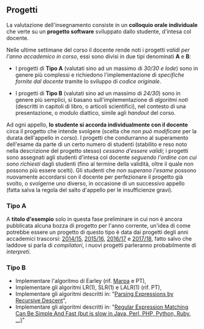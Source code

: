 ## Progetti

La valutazione dell'insegnamento consiste in un **colloquio orale individuale**
che verte su un **progetto software** sviluppato dallo studente, d'intesa col
docente. 

Nelle ultime settimane del corso il docente rende noti i progetti *validi per
l'anno accademico in corso*, essi sono divisi in due tipi denominati **A** e
**B**:

* I progetti di **Tipo A** (valutati sino ad un massimo di *30/30 e lode*) sono
  in genere più complessi e richiedono l'implementazione di *specifiche fornite
  dal docente* tramite lo sviluppo di *codice originale*.

* I progetti di **Tipo B** (valutati sino ad un massimo di *24/30*) sono in
  genere più semplici, si basano sull'implementazione di *algoritmi noti*
  (descritti in capitoli di libro, o articoli scientifici), nel contesto di una
  presentazione, o modulo diattico, simile agli *handout* del corso.

Ad ogni appello, **lo studente si accorda individualmente con il docente** circa
il progetto che intende svolgere (scelta che *non può modificare* per la durata
dell'appello in corso). I progetti che condurranno al superamento dell'esame da
parte di un certo numero di studenti (stabilito e reso noto nella descrizione
del progetto stesso) *cessano d'essere validi*; i progetti sono assegnati agli
studenti d'intesa col docente *seguendo l'ordine con cui sono richiesti* dagli
studenti (fino al termine della validità, oltre il quale non possono più essere
scelti). Gli studenti che *non superano l'esame* possono nuovamente accordarsi
con il docente per perfezionare il progetto già svolto, o svolgerne uno diverso,
in occasione di un successivo appello (fatta salva la regola del salto d'appello
per le insufficienze gravi).

### Tipo A

A **titolo d'esempio** solo in questa fase preliminare in cui non è ancora
pubblicata alcuna bozza di progetto per l'anno corrente, un'idea di come
potrebbe essere un progetto di questo tipo è data dai progetti degli anni
accademici trascorsi: [2014/15](http://pighizzini.di.unimi.it/linguaggi/materiale2015/Progetto/progetto2015.pdf), [2015/16](http://pighizzini.di.unimi.it/linguaggi/materiale2016/progetto2016.pdf),
[2016/17](http://pighizzini.di.unimi.it/linguaggi/materiale2017/progetto2017.pdf) e
[2017/18](http://pighizzini.di.unimi.it/linguaggi/materiale2018/progetto2018rev2.pdf), fatto salvo che laddove si parla di *compilatori*, i nuovi progetti parleranno probabilmente di *interpreti*.

### Tipo B

* Implementare l'algoritmo di Earley (rif. [Marpa](https://docs.google.com/file/d/0B9_mR_M2zOc4Ni1zSW5IYzk3TGc/edit) e PT),
* Implementare gli algoritmi LR(1), SLR(1) e LALR(1) (rif. PT),
* Implementare gli algoritmi descritti in: "[Parsing Expressions by Recursive Descent](http://www.engr.mun.ca/~theo/Misc/exp_parsing.htm)",
* Implementare gli algoritmi descritti in: "[Regular Expression Matching Can Be Simple And Fast (but is slow in Java, Perl, PHP, Python, Ruby, ...)](https://swtch.com/~rsc/regexp/regexp1.html)"